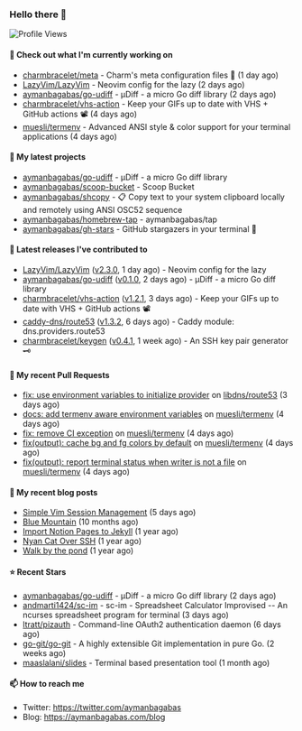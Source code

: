 ### Hello there 👋

![Profile Views](https://komarev.com/ghpvc/?username=aymanbagabas&label=PROFILE+VIEWS)

#### 👷 Check out what I'm currently working on

- [charmbracelet/meta](https://github.com/charmbracelet/meta) - Charm&#39;s meta configuration files 🫥 (1 day ago)
- [LazyVim/LazyVim](https://github.com/LazyVim/LazyVim) - Neovim config for the lazy (2 days ago)
- [aymanbagabas/go-udiff](https://github.com/aymanbagabas/go-udiff) - µDiff - a micro Go diff library (2 days ago)
- [charmbracelet/vhs-action](https://github.com/charmbracelet/vhs-action) - Keep your GIFs up to date with VHS &#43; GitHub actions 📽️ (4 days ago)
- [muesli/termenv](https://github.com/muesli/termenv) - Advanced ANSI style &amp; color support for your terminal applications (4 days ago)

#### 🌱 My latest projects

- [aymanbagabas/go-udiff](https://github.com/aymanbagabas/go-udiff) - µDiff - a micro Go diff library
- [aymanbagabas/scoop-bucket](https://github.com/aymanbagabas/scoop-bucket) - Scoop Bucket
- [aymanbagabas/shcopy](https://github.com/aymanbagabas/shcopy) - 📋 Copy text to your system clipboard locally and remotely using ANSI OSC52 sequence
- [aymanbagabas/homebrew-tap](https://github.com/aymanbagabas/homebrew-tap) - aymanbagabas/tap
- [aymanbagabas/gh-stars](https://github.com/aymanbagabas/gh-stars) - GitHub stargazers in your terminal 🌟

#### 🔭 Latest releases I've contributed to

- [LazyVim/LazyVim](https://github.com/LazyVim/LazyVim) ([v2.3.0](https://github.com/LazyVim/LazyVim/releases/tag/v2.3.0), 1 day ago) - Neovim config for the lazy
- [aymanbagabas/go-udiff](https://github.com/aymanbagabas/go-udiff) ([v0.1.0](https://github.com/aymanbagabas/go-udiff/releases/tag/v0.1.0), 2 days ago) - µDiff - a micro Go diff library
- [charmbracelet/vhs-action](https://github.com/charmbracelet/vhs-action) ([v1.2.1](https://github.com/charmbracelet/vhs-action/releases/tag/v1.2.1), 3 days ago) - Keep your GIFs up to date with VHS &#43; GitHub actions 📽️
- [caddy-dns/route53](https://github.com/caddy-dns/route53) ([v1.3.2](https://github.com/caddy-dns/route53/releases/tag/v1.3.2), 6 days ago) - Caddy module: dns.providers.route53
- [charmbracelet/keygen](https://github.com/charmbracelet/keygen) ([v0.4.1](https://github.com/charmbracelet/keygen/releases/tag/v0.4.1), 1 week ago) - An SSH key pair generator 🗝️

#### 🔨 My recent Pull Requests

- [fix: use environment variables to initialize provider](https://github.com/libdns/route53/pull/46) on [libdns/route53](https://github.com/libdns/route53) (3 days ago)
- [docs: add termenv aware environment variables](https://github.com/muesli/termenv/pull/134) on [muesli/termenv](https://github.com/muesli/termenv) (4 days ago)
- [fix: remove CI exception](https://github.com/muesli/termenv/pull/133) on [muesli/termenv](https://github.com/muesli/termenv) (4 days ago)
- [fix(output): cache bg and fg colors by default](https://github.com/muesli/termenv/pull/132) on [muesli/termenv](https://github.com/muesli/termenv) (4 days ago)
- [fix(output): report terminal status when writer is not a file](https://github.com/muesli/termenv/pull/131) on [muesli/termenv](https://github.com/muesli/termenv) (4 days ago)

#### 📜 My recent blog posts

- [Simple Vim Session Management](https://aymanbagabas.com/blog/2023/04/13/simple-vim-session-management.html) (5 days ago)
- [Blue Mountain](https://aymanbagabas.com/blog/2022/06/02/blue-mountain.html) (10 months ago)
- [Import Notion Pages to Jekyll](https://aymanbagabas.com/blog/2022/03/29/import-notion-pages-to-jekyll.html) (1 year ago)
- [Nyan Cat Over SSH](https://aymanbagabas.com/blog/2022/03/25/nyan-cat-over-ssh.html) (1 year ago)
- [Walk by the pond](https://aymanbagabas.com/blog/2022/03/10/walk-by-the-pond.html) (1 year ago)

#### ⭐ Recent Stars

- [aymanbagabas/go-udiff](https://github.com/aymanbagabas/go-udiff) - µDiff - a micro Go diff library (2 days ago)
- [andmarti1424/sc-im](https://github.com/andmarti1424/sc-im) - sc-im - Spreadsheet Calculator Improvised -- An ncurses spreadsheet program for terminal (3 days ago)
- [ltratt/pizauth](https://github.com/ltratt/pizauth) - Command-line OAuth2 authentication daemon (6 days ago)
- [go-git/go-git](https://github.com/go-git/go-git) - A highly extensible Git implementation in pure Go. (2 weeks ago)
- [maaslalani/slides](https://github.com/maaslalani/slides) - Terminal based presentation tool (1 month ago)

#### 📫 How to reach me

- Twitter: https://twitter.com/aymanbagabas
- Blog: https://aymanbagabas.com/blog
